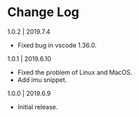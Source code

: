 # Change Log

1.0.2 | 2019.7.4
- Fixed bug in vscode 1.36.0.

1.0.1 | 2019.6.10
- Fixed the problem of Linux and MacOS.
- Add imu snippet.

1.0.0 | 2019.6.9
- Initial release.